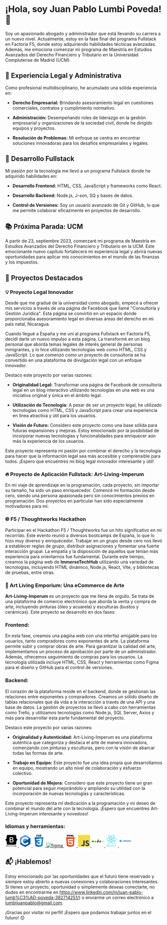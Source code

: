 # ¡Hola, soy Juan Pablo Lumbi Poveda! 👋

Soy un apasionado abogado y administrador que está llevando su carrera a un nuevo nivel. Actualmente, estoy en la fase final del programa Fullstack en Factoria F5, donde estoy adquiriendo habilidades técnicas avanzadas. Además, me emociona comenzar mi programa de Maestría en Estudios Avanzados del Derecho Financiero y Tributario en la Universidad Complutense de Madrid (UCM).

## 💼 Experiencia Legal y Administrativa

Como profesional multidisciplinario, he acumulado una sólida experiencia en:

- **Derecho Empresarial:** Brindando asesoramiento legal en cuestiones comerciales, contratos y cumplimiento normativo.

- **Administración:** Desempeñando roles de liderazgo en la gestión empresarial y organizaciones de la sociedad civil, donde he dirigido equipos y proyectos.

- **Resolución de Problemas:** Mi enfoque se centra en encontrar soluciones innovadoras para los desafíos empresariales y legales.

## 🚀 Desarrollo Fullstack

Mi pasión por la tecnología me llevó a un programa Fullstack donde he adquirido habilidades en:

- **Desarrollo Frontend:** HTML, CSS, JavaScript y frameworks como React.

- **Desarrollo Backend:** Node.js, J-son, SQ y bases de datos.

- **Control de Versiones:** Soy un usuario avanzado de Git y GitHub, lo que me permite colaborar eficazmente en proyectos de desarrollo.

## 📚 Próxima Parada: UCM

A partir de 23, septiembre 2023, comenzaré mi programa de Maestría en Estudios Avanzados del Derecho Financiero y Tributario en la UCM. Este emocionante nuevo capítulo fortalecerá mi experiencia legal y abrirá nuevas oportunidades para aplicar mis conocimientos en el mundo de las finanzas y los impuestos.

## 🌟 Proyectos Destacados

### 💡 Proyecto Legal Innovador

Desde que me gradué de la universidad como abogado, empecé a ofrecer mis servicios a través de una página de Facebook que llamé "Consultoría y Gestión Jurídica". Esta página se convirtió en un espacio donde proporcionaba asesoramiento legal en diversas áreas del derecho en mi país natal, Nicaragua.

Cuando llegué a España y me uní al programa Fullstack en Factoria F5, decidí darle un nuevo impulso a esta página. La transformé en un blog personal que aborda temas legales de interés general de personas inmigrantes, y lo hice utilizando tecnologías web como HTML, CSS y JavaScript. Lo que comenzó como un proyecto de consultoría se ha convertido en una plataforma de divulgación legal con un enfoque innovador.

Destaco este proyecto por varias razones:

- **Originalidad Legal:** Transformar una página de Facebook de consultoría legal en un blog interactivo utilizando tecnologías en una web es una iniciativa original y única en el ámbito legal.

- **Utilización de Tecnología:** A pesar de ser un proyecto legal, he utilizado tecnologías como HTML, CSS y JavaScript para crear una experiencia en línea atractiva y útil para los usuarios.

- **Visión de Futuro:** Considero este proyecto como una base sólida para futuras expansiones y mejoras. Estoy emocionado por la posibilidad de incorporar nuevas tecnologías y funcionalidades para enriquecer aún más la experiencia de los usuarios.

Este proyecto representa mi pasión por combinar el derecho y la tecnología para hacer que la información legal sea más accesible y comprensible para todos. ¡Espero que encuentres mi blog legal innovador interesante y útil!

### 🔥 Proyecto de Aplicación Fullstack: Art-Living-Imperum

En mi viaje de aprendizaje en la programación, cada proyecto, sin importar su tamaño, ha sido un paso enriquecedor. Comencé mi formación desde cero, siendo una persona apasionada pero sin conocimientos previos en programación. Dos proyectos en particular han sido especialmente motivadores para mí:

### 🌐 F5 / Thoughtworks Hackathon

Participar en el Hackathon F5 / Thoughtworks fue un hito significativo en mi recorrido. Este evento reunió a diversos bootcamps de España, lo que lo hizo muy diverso y enriquecedor. Trabajar en un grupo desde cero nos llevó a establecer reglas de grupo, distribuir asignaciones y fomentar una fuerte interacción grupal. La empatía y la disposición de aquellos que tenían más experiencia para orientarnos fue fundamental. Durante este tiempo, creamos la página web de **ImmerseTechHub** utilizando una variedad de tecnologías, incluyendo HTML dinámico, Node.js, React, Vite, y bibliotecas de pruebas, entre otras.

### 🛒 Art Living Emporium: Una eCommerce de Arte

**Art-Living-Imperum** es un proyecto que me llena de orgullo. Se trata de una plataforma de comercio electrónico que aborda la venta y compra de arte, incluyendo pinturas (óleo y acuarela) y esculturas (bustos y cerámicas). Este proyecto se desarrolló en dos fases:

### Frontend:

En esta fase, creamos una página web con una interfaz amigable para los usuarios, tanto compradores como exponentes de arte. La plataforma permite subir y comprar obras de arte. Para garantizar la calidad del arte, implementamos un proceso de aprobación por parte de un administrador. Además, ofrecemos seguimiento de compras para los usuarios. La tecnología utilizada incluye HTML, CSS, React y herramientas como Figma para el diseño y GitHub para el control de versiones.

### Backend:

El corazón de la plataforma reside en el backend, donde se gestionan las relaciones entre exponentes y compradores. Creamos un sólido diseño de tablas relacionales que da vida a la interacción a través de una API y una base de datos. La gestión de proyectos se llevó a cabo con herramientas como Trello, y utilizamos tecnologías como Node.js, SQL Server, Axios y más para desarrollar esta parte fundamental del proyecto.

Destaco este proyecto por varias razones:

- **Originalidad y Autenticidad:** Art-Living-Imperum es una plataforma auténtica que categoriza y destaca el arte de manera innovadora, comenzando con pinturas y esculturas, pero con la visión de abarcar todas las formas de arte.

- **Trabajo en Equipo:** Este proyecto fue una idea propia que desarrollamos en equipo, mostrando un alto nivel de colaboración y esfuerzo colectivo.

- **Oportunidad de Mejora:** Considero que este proyecto tiene un gran potencial para seguir mejorándolo y ampliando su utilidad con la incorporación de nuevas tecnologías y características.

Este proyecto representa mi dedicación a la programación y mi deseo de combinar el mundo del arte con la tecnología. ¡Espero que encuentres Art-Living-Imperum interesante y novedoso!

<h3 align="left">Idiomas y herramientas:</h3>
<p align="left">
  <a href="https://getbootstrap.com" target="_blank" rel="noreferrer">
    <img src="https://raw.githubusercontent.com/devicons/devicon/master/icons/bootstrap/bootstrap-plain-wordmark.svg" alt="bootstrap" width="40" height="40"/>
  </a>
  <a href="https://www.cprogramming.com" target="_blank" rel="noreferrer">
    <img src="https://raw.githubusercontent.com/devicons/devicon/master/icons/c/c-original.svg" alt="c" width="40" height="40"/>
  </a>
  <a href="https://www.w3schools.com/css/" target="_blank" rel="noreferrer">
    <img src="https://raw.githubusercontent.com/devicons/devicon/master/icons/css3/css3-original-wordmark.svg" alt="css3" width="40" height="40"/>
  </a>
  <a href="https://www.figma.com/" target="_blank" rel="noreferrer">
    <img src="https://www.vectorlogo.zone/logos/figma/figma-icon.svg" alt="figma" width="40" height="40"/>
  </a>
  <a href="https://www.w3.org/html/" target="_blank" rel="noreferrer">
    <img src="https://raw.githubusercontent.com/devicons/devicon/master/icons/html5/html5-original-wordmark.svg" alt="html5" width="40" height="40"/>
  </a>
  <a href="https://developer.mozilla.org/en-US/docs/Web/JavaScript" target="_blank" rel="noreferrer">
    <img src="https://raw.githubusercontent.com/devicons/devicon/master/icons/javascript/javascript-original.svg" alt="javascript" width="40" height="40"/>
  </a>
  <a href="https://nodejs.org" target="_blank" rel="noreferrer">
    <img src="https://raw.githubusercontent.com/devicons/devicon/master/icons/nodejs/nodejs-original-wordmark.svg" alt="nodejs" width="40" height="40"/>
  </a>
  <a href="https://reactjs.org/" target="_blank" rel="noreferrer">
    <img src="https://raw.githubusercontent.com/devicons/devicon/master/icons/react/react-original-wordmark.svg" alt="react" width="40" height="40"/>
  </a>
  <a href="https://webpack.js.org" target="_blank" rel="noreferrer">
    <img src="https://raw.githubusercontent.com/devicons/devicon/d00d0969292a6569d45b06d3f350f463a0107b0d/icons/webpack/webpack-original-wordmark.svg" alt="webpack" width="40" height="40"/>
  </a>
</p>

## 📬 ¡Hablemos!

Estoy emocionado por las oportunidades que el futuro tiene reservado y siempre estoy abierto a nuevas conexiones y colaboraciones interesantes. Si tienes un proyecto, oportunidad o simplemente deseas conectarte, no dudes en encontrarme en https://www.linkedin.com/in/juan-pablo-lumb%C3%AD-poveda-382714251/) o enviarme un correo electrónico a lumbijuanpablo@gmail.com.

¡Gracias por visitar mi perfil! ¡Espero que podamos trabajar juntos en el futuro! 😊









